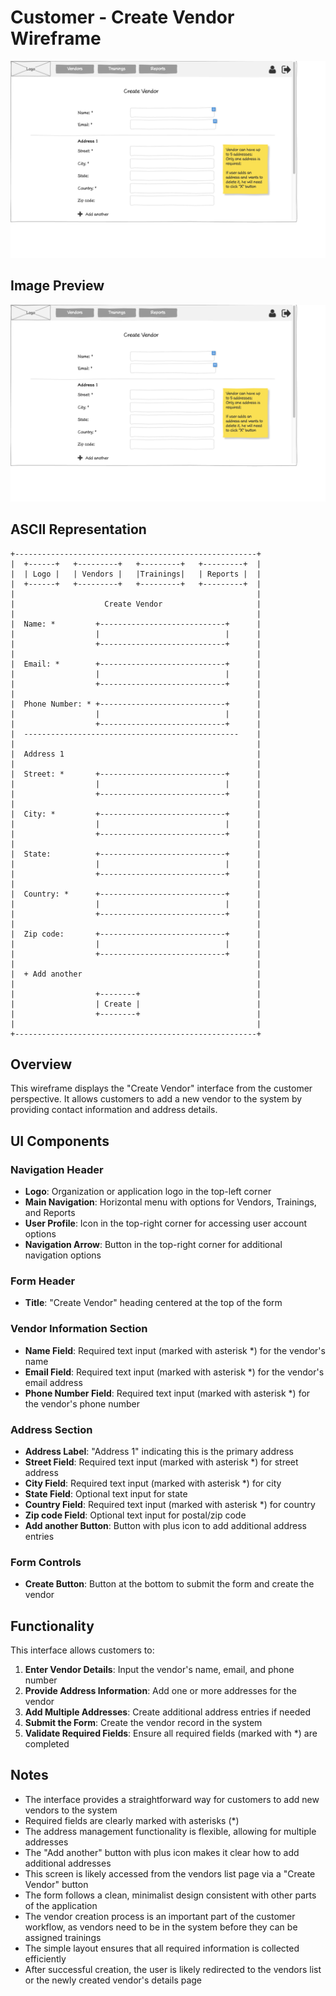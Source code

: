 # Customer - Create Vendor Wireframe

![Customer - Create Vendor](./c-create-vendor.png)

## Image Preview

![Customer - Create Vendor](./c-create-vendor.png)

## ASCII Representation

```
+------------------------------------------------------+
|  +------+   +---------+   +---------+   +---------+  |
|  | Logo |   | Vendors |   |Trainings|   | Reports |  |
|  +------+   +---------+   +---------+   +---------+  |
|                                                      |
|                    Create Vendor                     |
|                                                      |
|  Name: *         +----------------------------+      |
|                  |                            |      |
|                  +----------------------------+      |
|                                                      |
|  Email: *        +----------------------------+      |
|                  |                            |      |
|                  +----------------------------+      |
|                                                      |
|  Phone Number: * +----------------------------+      |
|                  |                            |      |
|                  +----------------------------+      |
|  ------------------------------------------------    |
|                                                      |
|  Address 1                                           |
|                                                      |
|  Street: *       +----------------------------+      |
|                  |                            |      |
|                  +----------------------------+      |
|                                                      |
|  City: *         +----------------------------+      |
|                  |                            |      |
|                  +----------------------------+      |
|                                                      |
|  State:          +----------------------------+      |
|                  |                            |      |
|                  +----------------------------+      |
|                                                      |
|  Country: *      +----------------------------+      |
|                  |                            |      |
|                  +----------------------------+      |
|                                                      |
|  Zip code:       +----------------------------+      |
|                  |                            |      |
|                  +----------------------------+      |
|                                                      |
|  + Add another                                       |
|                                                      |
|                  +--------+                          |
|                  | Create |                          |
|                  +--------+                          |
|                                                      |
+------------------------------------------------------+
```

## Overview

This wireframe displays the "Create Vendor" interface from the customer perspective. It allows customers to add a new vendor to the system by providing contact information and address details.

## UI Components

### Navigation Header
- **Logo**: Organization or application logo in the top-left corner
- **Main Navigation**: Horizontal menu with options for Vendors, Trainings, and Reports
- **User Profile**: Icon in the top-right corner for accessing user account options
- **Navigation Arrow**: Button in the top-right corner for additional navigation options

### Form Header
- **Title**: "Create Vendor" heading centered at the top of the form

### Vendor Information Section
- **Name Field**: Required text input (marked with asterisk *) for the vendor's name
- **Email Field**: Required text input (marked with asterisk *) for the vendor's email address
- **Phone Number Field**: Required text input (marked with asterisk *) for the vendor's phone number

### Address Section
- **Address Label**: "Address 1" indicating this is the primary address
- **Street Field**: Required text input (marked with asterisk *) for street address
- **City Field**: Required text input (marked with asterisk *) for city
- **State Field**: Optional text input for state
- **Country Field**: Required text input (marked with asterisk *) for country
- **Zip code Field**: Optional text input for postal/zip code
- **Add another Button**: Button with plus icon to add additional address entries

### Form Controls
- **Create Button**: Button at the bottom to submit the form and create the vendor

## Functionality

This interface allows customers to:

1. **Enter Vendor Details**: Input the vendor's name, email, and phone number
2. **Provide Address Information**: Add one or more addresses for the vendor
3. **Add Multiple Addresses**: Create additional address entries if needed
4. **Submit the Form**: Create the vendor record in the system
5. **Validate Required Fields**: Ensure all required fields (marked with *) are completed

## Notes

- The interface provides a straightforward way for customers to add new vendors to the system
- Required fields are clearly marked with asterisks (*)
- The address management functionality is flexible, allowing for multiple addresses
- The "Add another" button with plus icon makes it clear how to add additional addresses
- This screen is likely accessed from the vendors list page via a "Create Vendor" button
- The form follows a clean, minimalist design consistent with other parts of the application
- The vendor creation process is an important part of the customer workflow, as vendors need to be in the system before they can be assigned trainings
- The simple layout ensures that all required information is collected efficiently
- After successful creation, the user is likely redirected to the vendors list or the newly created vendor's details page
